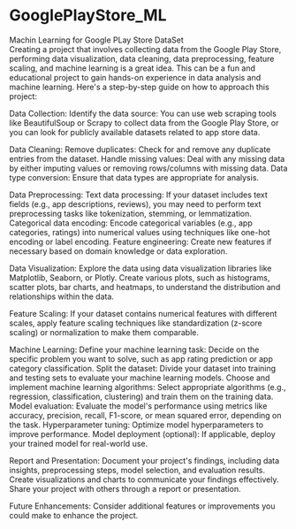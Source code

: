 # GooglePlayStore_ML
Machin Learning for Google PLay Store DataSet</br>
Creating a project that involves collecting data from the Google Play Store, performing data visualization, data cleaning, data preprocessing, feature scaling, and machine learning is a great idea. This can be a fun and educational project to gain hands-on experience in data analysis and machine learning. Here's a step-by-step guide on how to approach this project:

Data Collection:
Identify the data source: You can use web scraping tools like BeautifulSoup or Scrapy to collect data from the Google Play Store, or you can look for publicly available datasets related to app store data.

Data Cleaning:
Remove duplicates: Check for and remove any duplicate entries from the dataset. Handle missing values: Deal with any missing data by either imputing values or removing rows/columns with missing data. Data type conversion: Ensure that data types are appropriate for analysis.

Data Preprocessing:
Text data processing: If your dataset includes text fields (e.g., app descriptions, reviews), you may need to perform text preprocessing tasks like tokenization, stemming, or lemmatization. Categorical data encoding: Encode categorical variables (e.g., app categories, ratings) into numerical values using techniques like one-hot encoding or label encoding. Feature engineering: Create new features if necessary based on domain knowledge or data exploration.

Data Visualization:
Explore the data using data visualization libraries like Matplotlib, Seaborn, or Plotly. Create various plots, such as histograms, scatter plots, bar charts, and heatmaps, to understand the distribution and relationships within the data.

Feature Scaling:
If your dataset contains numerical features with different scales, apply feature scaling techniques like standardization (z-score scaling) or normalization to make them comparable.

Machine Learning:
Define your machine learning task: Decide on the specific problem you want to solve, such as app rating prediction or app category classification. Split the dataset: Divide your dataset into training and testing sets to evaluate your machine learning models. Choose and implement machine learning algorithms: Select appropriate algorithms (e.g., regression, classification, clustering) and train them on the training data. Model evaluation: Evaluate the model's performance using metrics like accuracy, precision, recall, F1-score, or mean squared error, depending on the task. Hyperparameter tuning: Optimize model hyperparameters to improve performance. Model deployment (optional): If applicable, deploy your trained model for real-world use.

Report and Presentation:
Document your project's findings, including data insights, preprocessing steps, model selection, and evaluation results. Create visualizations and charts to communicate your findings effectively. Share your project with others through a report or presentation.

Future Enhancements:
Consider additional features or improvements you could make to enhance the project.
